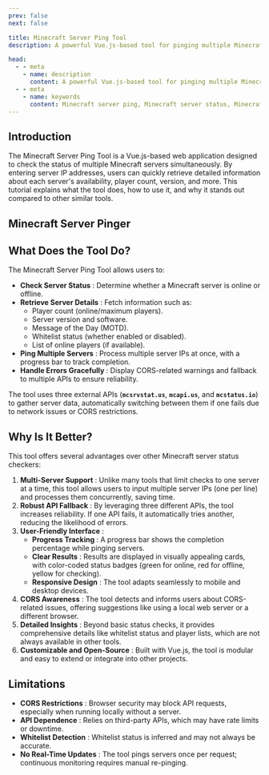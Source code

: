 ```yaml
---
prev: false
next: false

title: Minecraft Server Ping Tool
description: A powerful Vue.js-based tool for pinging multiple Minecraft servers, providing real-time status, player counts, and server details with a user-friendly interface.

head:
  - - meta
    - name: description
      content: A powerful Vue.js-based tool for pinging multiple Minecraft servers, providing real-time status, player counts, and server details with a user-friendly interface.
  - - meta
    - name: keywords
      content: Minecraft server ping, Minecraft server status, Minecraft tool, server checker, Vue.js tool, Minecraft server monitor, multiplayer server status
---
```

## Introduction

The Minecraft Server Ping Tool is a Vue.js-based web application designed to check the status of multiple Minecraft servers simultaneously. By entering server IP addresses, users can quickly retrieve detailed information about each server's availability, player count, version, and more. This tutorial explains what the tool does, how to use it, and why it stands out compared to other similar tools.

## Minecraft Server Pinger

<MinecraftServerPing />

## What Does the Tool Do?

The Minecraft Server Ping Tool allows users to:

* **Check Server Status** : Determine whether a Minecraft server is online or offline.
* **Retrieve Server Details** : Fetch information such as:
  * Player count (online/maximum players).
  * Server version and software.
  * Message of the Day (MOTD).
  * Whitelist status (whether enabled or disabled).
  * List of online players (if available).
* **Ping Multiple Servers** : Process multiple server IPs at once, with a progress bar to track completion.
* **Handle Errors Gracefully** : Display CORS-related warnings and fallback to multiple APIs to ensure reliability.

The tool uses three external APIs (**`mcsrvstat.us`**, **`mcapi.us`**, and **`mcstatus.io`**) to gather server data, automatically switching between them if one fails due to network issues or CORS restrictions.

## Why Is It Better?

This tool offers several advantages over other Minecraft server status checkers:

1. **Multi-Server Support** : Unlike many tools that limit checks to one server at a time, this tool allows users to input multiple server IPs (one per line) and processes them concurrently, saving time.
2. **Robust API Fallback** : By leveraging three different APIs, the tool increases reliability. If one API fails, it automatically tries another, reducing the likelihood of errors.
3. **User-Friendly Interface** :
   * **Progress Tracking** : A progress bar shows the completion percentage while pinging servers.
   * **Clear Results** : Results are displayed in visually appealing cards, with color-coded status badges (green for online, red for offline, yellow for checking).
   * **Responsive Design** : The tool adapts seamlessly to mobile and desktop devices.
4. **CORS Awareness** : The tool detects and informs users about CORS-related issues, offering suggestions like using a local web server or a different browser.
5. **Detailed Insights** : Beyond basic status checks, it provides comprehensive details like whitelist status and player lists, which are not always available in other tools.
6. **Customizable and Open-Source** : Built with Vue.js, the tool is modular and easy to extend or integrate into other projects.

## Limitations

* **CORS Restrictions** : Browser security may block API requests, especially when running locally without a server.
* **API Dependence** : Relies on third-party APIs, which may have rate limits or downtime.
* **Whitelist Detection** : Whitelist status is inferred and may not always be accurate.
* **No Real-Time Updates** : The tool pings servers once per request; continuous monitoring requires manual re-pinging.
